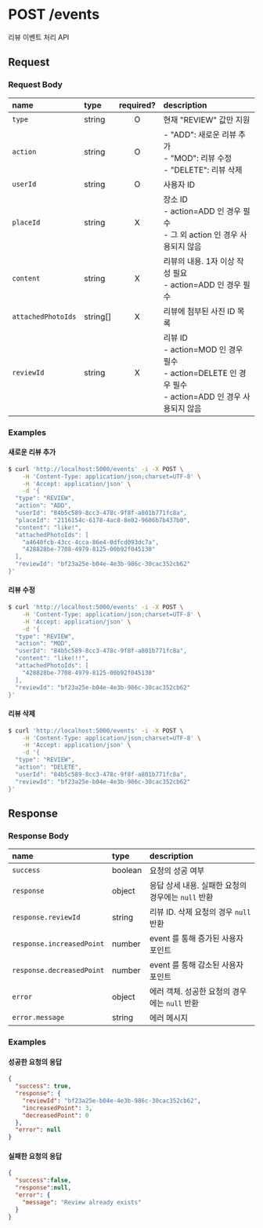 # POST /events
리뷰 이벤트 처리 API

## Request

### Request Body

|name|type|required?|description|
|:-|:-|:-:|:-|
|`type`|string|O|현재 "REVIEW" 값만 지원|
|`action`|string|O|- "ADD": 새로운 리뷰 추가<br>- "MOD": 리뷰 수정<br>- "DELETE": 리뷰 삭제|
|`userId`|string|O|사용자 ID|
|`placeId`|string|X|장소 ID<br>- action=ADD 인 경우 필수<br>- 그 외 action 인 경우 사용되지 않음|
|`content`|string|X|리뷰의 내용. 1자 이상 작성 필요<br>- action=ADD 인 경우 필수|
|`attachedPhotoIds`|string[]|X|리뷰에 첨부된 사진 ID 목록|
|`reviewId`|string|X|리뷰 ID<br>- action=MOD 인 경우 필수<br>- action=DELETE 인 경우 필수<br>- action=ADD 인 경우 사용되지 않음|

### Examples

#### 새로운 리뷰 추가
```bash
$ curl 'http://localhost:5000/events' -i -X POST \
    -H 'Content-Type: application/json;charset=UTF-8' \
    -H 'Accept: application/json' \
    -d '{
  "type": "REVIEW",
  "action": "ADD",
  "userId": "84b5c589-8cc3-478c-9f8f-a801b771fc8a",
  "placeId": "2116154c-6178-4ac8-8e82-9606b7b437b0",
  "content": "like!",
  "attachedPhotoIds": [
    "a4640fcb-43cc-4cca-86e4-0dfcd093dc7a",
    "428828be-7708-4979-8125-00b92f045130"
  ],
  "reviewId": "bf23a25e-b04e-4e3b-986c-30cac352cb62"
}'
```

#### 리뷰 수정
```bash
$ curl 'http://localhost:5000/events' -i -X POST \
    -H 'Content-Type: application/json;charset=UTF-8' \
    -H 'Accept: application/json' \
    -d '{
  "type": "REVIEW",
  "action": "MOD",
  "userId": "84b5c589-8cc3-478c-9f8f-a801b771fc8a",
  "content": "like!!!",
  "attachedPhotoIds": [
    "428828be-7708-4979-8125-00b92f045130"
  ],
  "reviewId": "bf23a25e-b04e-4e3b-986c-30cac352cb62"
}'
```

#### 리뷰 삭제
```bash
$ curl 'http://localhost:5000/events' -i -X POST \
    -H 'Content-Type: application/json;charset=UTF-8' \
    -H 'Accept: application/json' \
    -d '{
  "type": "REVIEW",
  "action": "DELETE",
  "userId": "84b5c589-8cc3-478c-9f8f-a801b771fc8a",
  "reviewId": "bf23a25e-b04e-4e3b-986c-30cac352cb62"
}'
```

## Response

### Response Body

|name|type|description|
|:-|:-|:-|
|`success`|boolean|요청의 성공 여부|
|`response`|object|응답 상세 내용. 실패한 요청의 경우에는 `null` 반환|
|`response.reviewId`|string|리뷰 ID. 삭제 요청의 경우 `null` 반환|
|`response.increasedPoint`|number|event 를 통해 증가된 사용자 포인트|
|`response.decreasedPoint`|number|event 를 통해 감소된 사용자 포인트|
|`error`|object|에러 객체. 성공한 요청의 경우에는 `null` 반환|
|`error.message`|string|에러 메시지|

### Examples

#### 성공한 요청의 응답
```json
{
  "success": true,
  "response": {
    "reviewId": "bf23a25e-b04e-4e3b-986c-30cac352cb62",
    "increasedPoint": 3,
    "decreasedPoint": 0
  },
  "error": null
}
```

#### 실패한 요청의 응답
```json
{
  "success":false,
  "response":null,
  "error": {
    "message": "Review already exists"
  }
}
```
